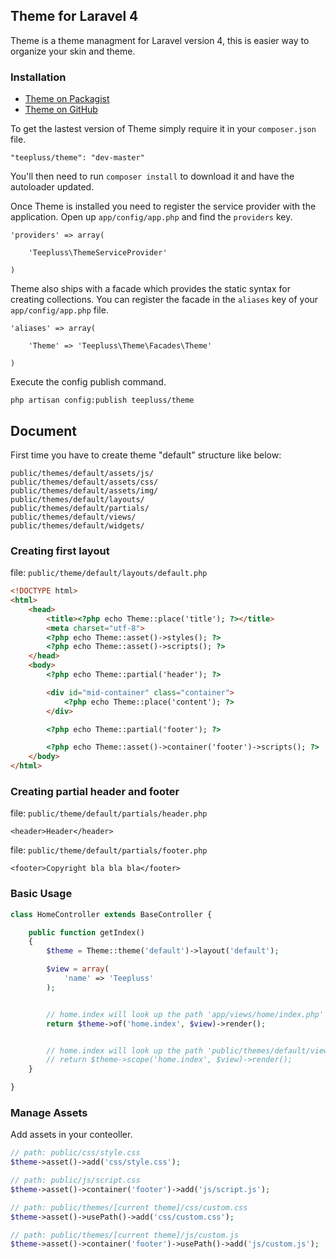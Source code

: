 ## Theme for Laravel 4

Theme is a theme managment for Laravel version 4, this is easier way to organize your skin and theme.

### Installation

- [Theme on Packagist](https://packagist.org/packages/teepluss/theme)
- [Theme on GitHub](https://github.com/teepluss/laravel4-theme)

To get the lastest version of Theme simply require it in your `composer.json` file.

~~~
"teepluss/theme": "dev-master"
~~~

You'll then need to run `composer install` to download it and have the autoloader updated.

Once Theme is installed you need to register the service provider with the application. Open up `app/config/app.php` and find the `providers` key.

~~~
'providers' => array(

    'Teepluss\ThemeServiceProvider'

)
~~~

Theme also ships with a facade which provides the static syntax for creating collections. You can register the facade in the `aliases` key of your `app/config/app.php` file.

~~~
'aliases' => array(

    'Theme' => 'Teepluss\Theme\Facades\Theme'

)
~~~

Execute the config publish command.

~~~
php artisan config:publish teepluss/theme
~~~

## Document

First time you have to create theme "default" structure like below:

~~~
public/themes/default/assets/js/
public/themes/default/assets/css/
public/themes/default/assets/img/
public/themes/default/layouts/
public/themes/default/partials/
public/themes/default/views/
public/themes/default/widgets/
~~~

### Creating first layout

file: `public/theme/default/layouts/default.php`

~~~html
<!DOCTYPE html>
<html>
    <head>
        <title><?php echo Theme::place('title'); ?></title>
        <meta charset="utf-8">
        <?php echo Theme::asset()->styles(); ?>
        <?php echo Theme::asset()->scripts(); ?>
    </head>
    <body>
        <?php echo Theme::partial('header'); ?>

        <div id="mid-container" class="container">
            <?php echo Theme::place('content'); ?>
        </div>

        <?php echo Theme::partial('footer'); ?>

        <?php echo Theme::asset()->container('footer')->scripts(); ?>
    </body>
</html>
~~~


### Creating partial header and footer

file: `public/theme/default/partials/header.php`

~~~
<header>Header</header>
~~~

file: `public/theme/default/partials/footer.php`

~~~
<footer>Copyright bla bla bla</footer>
~~~


### Basic Usage

~~~php
class HomeController extends BaseController {

    public function getIndex()
    {
        $theme = Theme::theme('default')->layout('default');

        $view = array(
            'name' => 'Teepluss'
        );


        // home.index will look up the path 'app/views/home/index.php'
        return $theme->of('home.index', $view)->render();


        // home.index will look up the path 'public/themes/default/views/home/index.php'
        // return $theme->scope('home.index', $view)->render();
    }

}
~~~

### Manage Assets

Add assets in your conteoller.

~~~php
// path: public/css/style.css
$theme->asset()->add('css/style.css');

// path: public/js/script.css
$theme->asset()->container('footer')->add('js/script.js');

// path: public/themes/[current theme]/css/custom.css
$theme->asset()->usePath()->add('css/custom.css');

// path: public/themes/[current theme]/js/custom.js
$theme->asset()->container('footer')->usePath()->add('js/custom.js');
~~~
